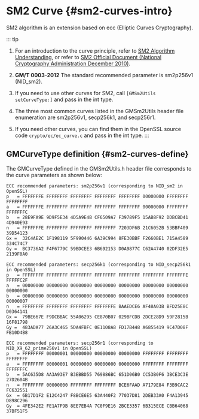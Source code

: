 # SM2 Curve {#sm2-curves-intro}

SM2 algorithm is an extension based on ecc (Elliptic Curves Cryptography).

::: tip

1. For an introduction to the curve principle, refer to [SM2 Algorithm Understanding](../guide/sm2-intro), or refer to [SM2 Official Document (National Cryptography Administration December 2010)](./sm2-algorithm).

2. **GM/T 0003-2012** The standard recommended parameter is sm2p256v1 (NID_sm2).

3. If you need to use other curves for SM2, call `[GMSm2Utils setCurveType:]` and pass in the int type.
4. The three most common curves listed in the GMSm2Utils header file enumeration are sm2p256v1, secp256k1, and secp256r1.
5. If you need other curves, you can find them in the OpenSSL source code `crypto/ec/ec_curve.c` and pass in the int type.
:::

## GMCurveType definition {#sm2-curves-define}

The GMCurveType defined in the GMSm2Utils.h header file corresponds to the curve parameters as shown below:

```text
ECC recommended parameters: sm2p256v1 (corresponding to NID_sm2 in OpenSSL)
p   = FFFFFFFE FFFFFFFF FFFFFFFF FFFFFFFF FFFFFFFF 00000000 FFFFFFFF FFFFFFFF
a   = FFFFFFFE FFFFFFFF FFFFFFFF FFFFFFFF FFFFFFFF 00000000 FFFFFFFF FFFFFFFC
b   = 28E9FA9E 9D9F5E34 4D5A9E4B CF6509A7 F39789F5 15AB8F92 DDBCBD41 4D940E93
n   = FFFFFFFE FFFFFFFF FFFFFFFF FFFFFFFF 7203DF6B 21C6052B 53BBF409 39D54123
Gx =  32C4AE2C 1F198119 5F990446 6A39C994 8FE30BBF F2660BE1 715A4589 334C74C7
Gy =  BC3736A2 F4F6779C 59BDCEE3 6B692153 D0A9877C C62A4740 02DF32E5 2139F0A0

ECC recommended parameters: secp256k1 (corresponding to NID_secp256k1 in OpenSSL)
p   = FFFFFFFF FFFFFFFF FFFFFFFF FFFFFFFF FFFFFFFF FFFFFFFF FFFFFFFE FFFFFC2F
a   = 00000000 00000000 00000000 00000000 00000000 00000000 00000000 00000000
b   = 00000000 00000000 00000000 00000000 00000000 00000000 00000000 00000007
n   = FFFFFFFF FFFFFFFF FFFFFFFF FFFFFFFE BAAEDCE6 AF48A03B BFD25E8C D0364141
Gx =  79BE667E F9DCBBAC 55A06295 CE870B07 029BFCDB 2DCE28D9 59F2815B 16F81798
Gy =  483ADA77 26A3C465 5DA4FBFC 0E1108A8 FD17B448 A6855419 9C47D08F FB10D4B8

ECC recommended parameters: secp256r1 (corresponding to NID_X9_62_prime256v1 in OpenSSL)
p   = FFFFFFFF 00000001 00000000 00000000 00000000 FFFFFFFF FFFFFFFF FFFFFFFF
a   = FFFFFFFF 00000001 00000000 00000000 00000000 FFFFFFFF FFFFFFFF FFFFFFFC
b   = 5AC635D8 AA3A93E7 B3EBBD55 769886BC 651D06B0 CC53B0F6 3BCE3C3E 27D2604B
n   = FFFFFFFF 00000000 FFFFFFFF FFFFFFFF BCE6FAAD A7179E84 F3B9CAC2 FC632551
Gx  = 6B17D1F2 E12C4247 F8BCE6E5 63A440F2 77037D81 2DEB33A0 F4A13945 D898C296
Gy  = 4FE342E2 FE1A7F9B 8EE7EB4A 7C0F9E16 2BCE3357 6B315ECE CBB64068 37BF51F5
```
